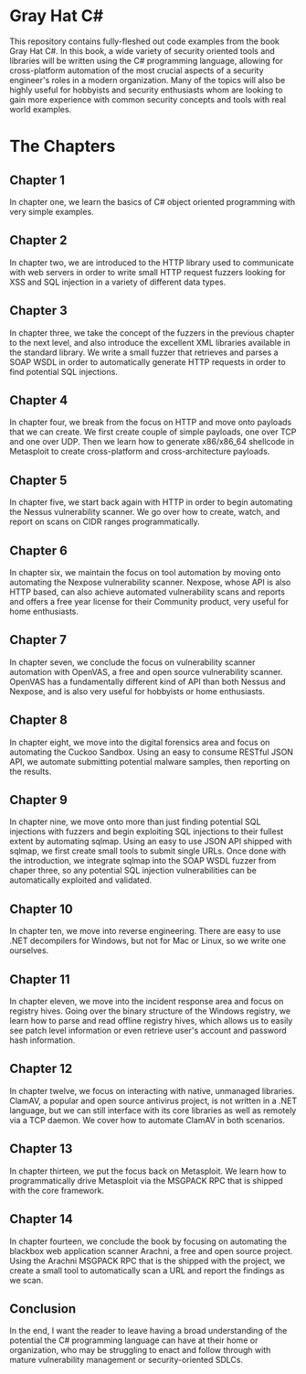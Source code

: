 Gray Hat C#
===============

This repository contains fully-fleshed out code examples from the book Gray Hat C#. In this book, a wide variety of security oriented tools and libraries will be written using the C# programming language, allowing for cross-platform automation of the most crucial aspects of a security engineer's roles in a modern organization. Many of the topics will also be highly useful for hobbyists and security enthusiasts whom are looking to gain more experience with common security concepts and tools with real world examples.

    
    
The Chapters
====

Chapter 1
--
In chapter one, we learn the basics of C# object oriented programming with very simple examples. 

Chapter 2
--
In chapter two, we are introduced to the HTTP library used to communicate with web servers in order to write small HTTP request fuzzers looking for XSS and SQL injection in a variety of different data types.

Chapter 3
--
In chapter three, we take the concept of the fuzzers in the previous chapter to the next level, and also introduce the excellent XML libraries available in the standard library. We write a small fuzzer that retrieves and parses a SOAP WSDL in order to automatically generate HTTP requests in order to find potential SQL injections.

Chapter 4
--
In chapter four, we break from the focus on HTTP and move onto payloads that we can create. We first create couple of simple payloads, one over TCP and one over UDP. Then we learn how to generate x86/x86_64 shellcode in Metasploit to create cross-platform and cross-architecture payloads.

Chapter 5
--
In chapter five, we start back again with HTTP in order to begin automating the Nessus vulnerability scanner. We go over how to create, watch, and report on scans on CIDR ranges programmatically.

Chapter 6
--
In chapter six, we maintain the focus on tool automation by moving onto automating the Nexpose vulnerability scanner. Nexpose, whose API is also HTTP based, can also achieve automated vulnerability scans and reports and offers a free year license for their Community product, very useful for home enthusiasts.

Chapter 7
--
In chapter seven, we conclude the focus on vulnerability scanner automation with OpenVAS, a free and open source vulnerability scanner. OpenVAS has a fundamentally different kind of API than both Nessus and Nexpose, and is also very useful for hobbyists or home enthusiasts.

Chapter 8
--
In chapter eight, we move into the digital forensics area and focus on automating the Cuckoo Sandbox. Using an easy to consume RESTful JSON API, we automate submitting potential malware samples, then reporting on the results.

Chapter 9
--
In chapter nine, we move onto more than just finding potential SQL injections with fuzzers and begin exploiting SQL injections to their fullest extent by automating sqlmap. Using an easy to use JSON API shipped with sqlmap, we first create small tools to submit single URLs. Once done with the introduction, we integrate sqlmap into the SOAP WSDL fuzzer from chaper three, so any potential SQL injection vulnerabilities can be automatically exploited and validated.

Chapter 10
--
In chapter ten, we move into reverse engineering. There are easy to use .NET decompilers for Windows, but not for Mac or Linux, so we write one ourselves.

Chapter 11
--
In chapter eleven, we move into the incident response area and focus on registry hives. Going over the binary structure of the Windows registry, we learn how to parse and read offline registry hives, which allows us to easily see patch level information or even retrieve user's account and password hash information.

Chapter 12
--
In chapter twelve, we focus on interacting with native, unmanaged libraries. ClamAV, a popular and open source antivirus project, is not written in a .NET language, but we can still interface with its core libraries as well as remotely via a TCP daemon. We cover how to automate ClamAV in both scenarios.

Chapter 13
--
In chapter thirteen, we put the focus back on Metasploit. We learn how to programmatically drive Metasploit via the MSGPACK RPC that is shipped with the core framework.

Chapter 14
--
In chapter fourteen, we conclude the book by focusing on automating the blackbox web application scanner Arachni, a free and open source project. Using the Arachni MSGPACK RPC that is the shipped with the project, we create a small tool to automatically scan a URL and report the findings as we scan.

Conclusion
--
In the end, I want the reader to leave having a broad understanding of the potential the C# programming language can have at their home or organization, who may be struggling to enact and follow through with mature vulnerability management or security-oriented SDLCs.
